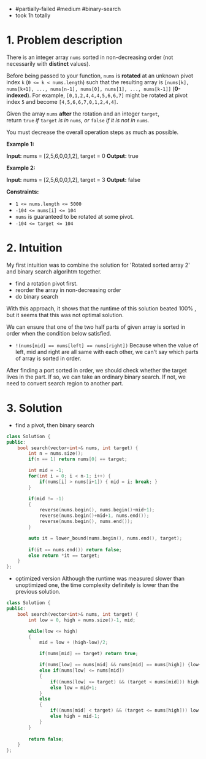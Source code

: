 - #partially-failed #medium #binary-search 
- took 1h totally 

# 1. Problem description
There is an integer array `nums` sorted in non-decreasing order (not necessarily with **distinct** values).

Before being passed to your function, `nums` is **rotated** at an unknown pivot index `k` (`0 <= k < nums.length`) such that the resulting array is `[nums[k], nums[k+1], ..., nums[n-1], nums[0], nums[1], ..., nums[k-1]]` (**0-indexed**). For example, `[0,1,2,4,4,4,5,6,6,7]` might be rotated at pivot index `5` and become `[4,5,6,6,7,0,1,2,4,4]`.

Given the array `nums` **after** the rotation and an integer `target`, return `true` _if_ `target` _is in_ `nums`_, or_ `false` _if it is not in_ `nums`_._

You must decrease the overall operation steps as much as possible.

**Example 1:**

**Input:** nums = [2,5,6,0,0,1,2], target = 0
**Output:** true

**Example 2:**

**Input:** nums = [2,5,6,0,0,1,2], target = 3
**Output:** false

**Constraints:**

- `1 <= nums.length <= 5000`
- `-104 <= nums[i] <= 104`
- `nums` is guaranteed to be rotated at some pivot.
- `-104 <= target <= 104`

# 2. Intuition

My first intuition was to combine the solution for 'Rotated sorted array 2' and binary search algorihtm together.

- find a rotation pivot first.
- reorder the array in non-decreasing order
- do binary search

With this approach, it shows that the runtime of this solution beated 100% , but it seems that this was not optimal solution.

We can ensure that one of the two half parts of given array is sorted in order when the condition below satisfied.
- `!(nums[mid] == nums[left] == nums[right])`
	Because when the value of left, mid and right are all same with each other, we can't say which parts of array is sorted in order.

After finding a port sorted in order, we should check whether the target lives in the part.
If so, we can take an ordinary binary search.
If not, we need to convert search region to another part.

# 3. Solution

- find a pivot, then binary search
```cpp
class Solution {
public:
    bool search(vector<int>& nums, int target) {
        int n = nums.size();
        if(n == 1) return nums[0] == target;

        int mid = -1;
        for(int i = 0; i < n-1; i++) {
            if(nums[i] > nums[i+1]) { mid = i; break; }
        }

        if(mid != -1) 
        {
            reverse(nums.begin(), nums.begin()+mid+1);
            reverse(nums.begin()+mid+1, nums.end());
            reverse(nums.begin(), nums.end());
        }

        auto it = lower_bound(nums.begin(), nums.end(), target);
        
        if(it == nums.end()) return false;
        else return *it == target;
    }
};
```

- optimized version
	Although the runtime was measured slower than unoptimized one, the time complexity definitely is lower than the previous solution.
```cpp
class Solution {
public:
    bool search(vector<int>& nums, int target) {
        int low = 0, high = nums.size()-1, mid;

        while(low <= high)
        {
            mid = low + (high-low)/2;

            if(nums[mid] == target) return true;

            if(nums[low] == nums[mid] && nums[mid] == nums[high]) {low++; high--;}
            else if(nums[low] <= nums[mid]) 
            {
                if((nums[low] <= target) && (target < nums[mid])) high = mid-1;
                else low = mid+1;
            }
            else
            {
                if((nums[mid] < target) && (target <= nums[high])) low = mid+1;
                else high = mid-1;
            }
        }
        
        return false;
    }
};
```